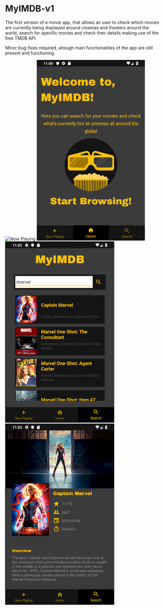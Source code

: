 # MyIMDB-v1

The first version of a movie app, that allows an user to check which movies are currently being displayed around cinemas and theaters around the world, search for specific movies and check their details making use of the free TMDB API.

Minor bug-fixes required, altough main functionatilies of the app are still present and functioning.

![Now Playing](/joao10martins/MyIMDB-v1/blob/master/screens/now_playing_screen.png) 
![Home](/screens/home_screen.png) 
![Search](/screens/search_screen.png) 
![Details](/screens/details_screen.png)


